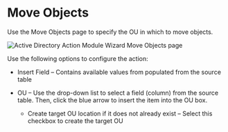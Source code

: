 # Move Objects

Use the Move Objects page to specify the OU in which to move objects.

![Active Directory Action Module Wizard Move Objects page](/img/product_docs/accessanalyzer/admin/action/activedirectory/operations/moveobject.webp)

Use the following options to configure the action:

- Insert Field – Contains available values from populated from the source table
- OU – Use the drop-down list to select a field (column) from the source table. Then, click the blue
  arrow to insert the item into the OU box.

  - Create target OU location if it does not already exist – Select this checkbox to create the
    target OU
